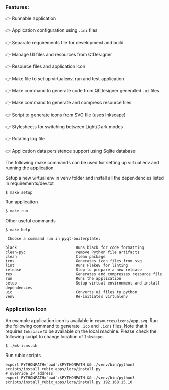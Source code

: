 
   
### Features:

👉 Runnable application

👉 Application configuration using `.ini` files

👉 Separate requirements file for development and build

👉 Manage UI files and resources from QtDesigner

👉 Resource files and application icon

👉 Make file to set up virtualenv, run and test application

👉 Make command to generate code from QtDesigner generated `.ui` files

👉 Make command to generate and compress resource files

👉 Script to generate icons from SVG file (uses Inkscape)

👉 Stylesheets for switching between Light/Dark modes

👉 Rotating log file

👉 Application data persistence support using Sqlite database


The following make commands can be used for setting up virtual env and running the application.

Setup a new virtual env in venv folder and install all the dependencies listed in requirements/dev.txt

```
$ make setup
```

Run application
```
$ make run
```

Other useful commands

```
$ make help

 Choose a command run in pyqt-boilerplate:

black                          Runs black for code formatting
clean-pyc                      remove Python file artifacts
clean                          Clean package
icns                           Generates icon files from svg
lint                           Runs Flake8 for linting
release                        Step to prepare a new release
res                            Generates and compresses resource file
run                            Runs the application
setup                          Setup virtual environment and install dependencies
uic                            Converts ui files to python
venv                           Re-initiates virtualenv
```

### Application Icon

An example application icon is available in `resources/icons/app.svg`.
Run the following command to generate `.ico` and `.icns` files.
Note that it requires `Inkspace` to be available on the local machine.
Please check the following script to change location of `Inkscape`.

```
$ ./mk-icns.sh
```


Run rubix scripts
```
export PYTHONPATH=`pwd`:$PYTHONPATH && ./venv/bin/python3 scripts/install_rubix_apps/lora/install.py
# override IP address
export PYTHONPATH=`pwd`:$PYTHONPATH && ./venv/bin/python3 scripts/install_rubix_apps/lora/install.py 192.168.15.10

```